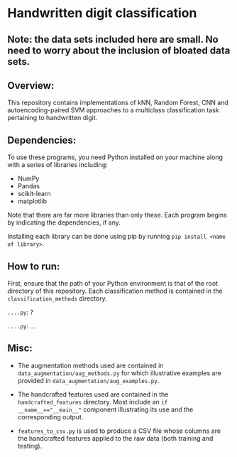 # Handwritten digit classification

## Note: the data sets included here are small. No need to worry about the inclusion of bloated data sets.

## Overview:
This repository contains implementations of kNN, Random Forest, CNN and autoencoding-paired SVM approaches to a multiclass classification task pertaining to handwritten digit.

## Dependencies:
To use these programs, you need Python installed on your machine along with a series of libraries including:
- NumPy
- Pandas
- scikit-learn
- matplotlib

Note that there are far more libraries than only these. Each program begins by indicating the dependencies, if any.

Installing each library can be done using pip by running `pip install <name of library>`.

## How to run:
First, ensure that the path of your Python environment is that of the root directory of this repository. Each classification method is contained in the `classification_methods` directory.

`....py`: ?

`....py`: ...

## Misc:
- The augmentation methods used are contained in `data_augmentation/aug_methods.py` for which illustrative examples are provided in `data_augmentation/aug_examples.py`.

- The handcrafted features used are contained in the `handcrafted_features` directory. Most include an `if __name__=="__main__"` component illustrating its use and the corresponding output.

- `features_to_csv.py` is used to produce a CSV file whose columns are the handcrafted features applied to the raw data (both training and testing).
